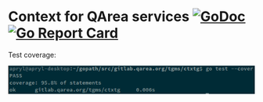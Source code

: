 Context for QArea services [![GoDoc](https://godoc.org/github.com/qarea/ctxtg?status.svg)](https://godoc.org/github.com/qarea/ctxtg)[![Go Report Card](https://goreportcard.com/badge/github.com/qarea/ctxtg)](https://goreportcard.com/report/github.com/qarea/ctxtg)
====

Test coverage:

![Test coverage](test-cover.png)
